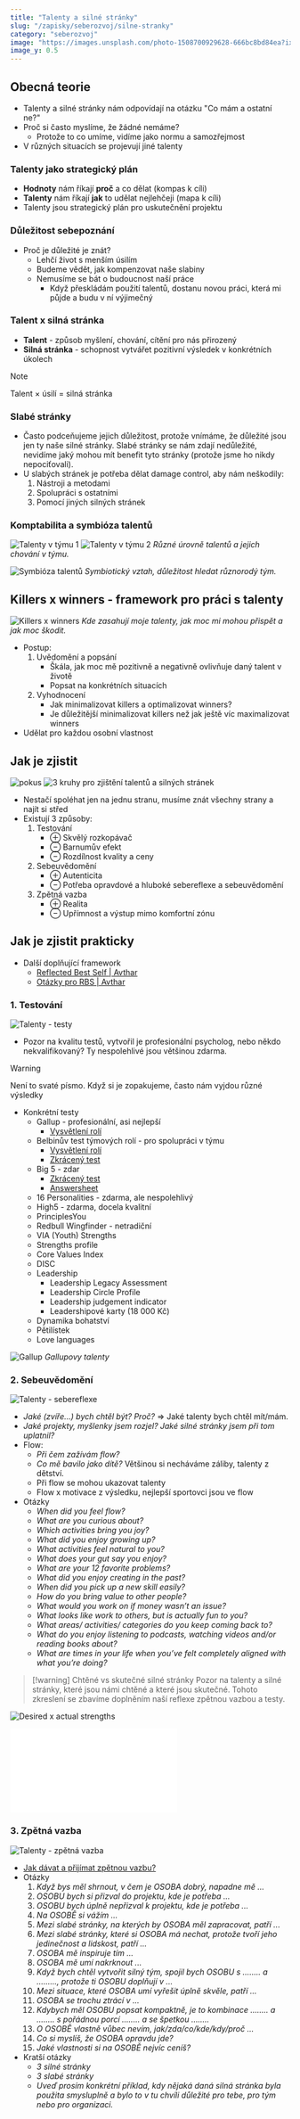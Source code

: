 ```yaml
---
title: "Talenty a silné stránky"
slug: "/zapisky/seberozvoj/silne-stranky"
category: "seberozvoj"
image: "https://images.unsplash.com/photo-1508700929628-666bc8bd84ea?ixlib=rb-1.2.1&ixid=MnwxMjA3fDB8MHxwaG90by1wYWdlfHx8fGVufDB8fHx8&auto=format&fit=crop&w=1170&q=80"
image_y: 0.5
---
```


## Obecná teorie
- Talenty a silné stránky nám odpovídají na otázku "Co mám a ostatní ne?"
- Proč si často myslíme, že žádné nemáme?
	- Protože to co umíme, vidíme jako normu a samozřejmost
- V různých situacích se projevují jiné talenty
### Talenty jako strategický plán
 - **Hodnoty** nám říkají **proč** a co dělat (kompas k cíli)
- **Talenty** nám říkají **jak** to udělat nejlehčeji (mapa k cíli)
- Talenty jsou strategický plán pro uskutečnění projektu
### Důležitost sebepoznání
- Proč je důležité je znát?
	- Lehčí život s menším úsilím
	- Budeme vědět, jak kompenzovat naše slabiny
	- Nemusíme se bát o budoucnost naší práce
		- Když přeskládám použití talentů, dostanu novou práci, která mi půjde a budu v ní výjimečný
### Talent x silná stránka
- **Talent** - způsob myšlení, chování, cítění pro nás přirozený
- **Silná stránka** - schopnost vytvářet pozitivní výsledek v konkrétních úkolech

> [!note] 
> Talent × úsilí = silná stránka

### Slabé stránky
- Často podceňujeme jejich důležitost, protože vnímáme, že důležité jsou jen ty naše silné stránky. Slabé stránky se nám zdají nedůležité, nevidíme jaký mohou mít benefit tyto stránky (protože jsme ho nikdy nepociťovali).
- U slabých stránek je potřeba dělat damage control, aby nám neškodily:
	1. Nástroji a metodami
	2. Spolupráci s ostatními
	3. Pomocí jiných silných stránek
### Komptabilita a symbióza talentů

![Talenty v týmu 1](../Assets/Seberozvoj/Talenty/Images/Talenty_v_týmu_1.png)
![Talenty v týmu 2](../Assets/Seberozvoj/Talenty/Images/Talenty_v_týmu_2.png)
*Různé úrovně talentů a jejich chování v týmu.*

![Symbióza talentů](../Assets/Seberozvoj/Talenty/Images/Symbioza.png)
*Symbiotický vztah, důležitost hledat různorodý tým.*

## Killers x winners - framework pro práci s talenty

![Killers x winners](../Assets/Seberozvoj/Talenty/Images/Killers_x_winners.png)
*Kde zasahují moje talenty, jak moc mi mohou přispět a jak moc škodit.*

- Postup:
	1. Uvědomění a popsání
		- Škála, jak moc mě pozitivně a negativně ovlivňuje daný talent v životě
		- Popsat na konkrétních situacích
	2. Vyhodnocení
		- Jak minimalizovat killers a optimalizovat winners?
		- Je důležitější minimalizovat killers než jak ještě víc maximalizovat winners
- Udělat pro každou osobní vlastnost

## Jak je zjistit

![pokus](../Assets/Seberozvoj/Talenty/Images/pokus.png)
![3 kruhy pro zjištění talentů a silných stránek](../Assets/Seberozvoj/Talenty/Images/Okruhy.png)

- Nestačí spoléhat jen na jednu stranu, musíme znát všechny strany a najít si střed 
- Existují 3 způsoby:
	1. Testování
		- ⊕ Skvělý rozkopávač
		- ⊖ Barnumův efekt
		- ⊖ Rozdílnost kvality a ceny
	2. Sebeuvědomění
		- ⊕ Autenticita
		- ⊖ Potřeba opravdové a hluboké sebereflexe a sebeuvědomění
	3. Zpětná vazba
		- ⊕ Realita
		- ⊖ Upřímnost a výstup mimo komfortní zónu

## Jak je zjistit prakticky
- Další doplňující framework
	- [Reflected Best Self | Avthar](https://avthar.com/blog/strengths)
	- [Otázky pro RBS | Avthar](https://avthar.com/blog/rbs-starter-kit)
### 1. Testování

![Talenty - testy](../Assets/Seberozvoj/Talenty/Images/Okruhy_-_testy.png)

- Pozor na kvalitu testů, vytvořil je profesionální psycholog, nebo někdo nekvalifikovaný? Ty nespolehlivé jsou většinou zdarma.

> [!warning] 
> Není to svaté písmo. Když si je zopakujeme, často nám vyjdou různé výsledky

- Konkrétní testy
	- Gallup - profesionální, asi nejlepší
		- [Vysvětlení rolí](../Assets/Seberozvoj/Talenty/Šablony/Gallup_vysvětlení.pdf)
	- Belbinův test týmových rolí - pro spolupráci v týmu
		- [Vysvětlení rolí](../Assets/Seberozvoj/Talenty/Šablony/Belbin_vysvětlení.pdf)
		- [Zkrácený test](../Assets/Seberozvoj/Talenty/Šablony/Belbin_test.xlsx)
	- Big 5 - zdar
		- [Zkrácený test](../Assets/Seberozvoj/Talenty/Šablony/Big_5_test.pdf)
		- [Answersheet](../Assets/Seberozvoj/Talenty/Šablony/Big%205%20Answersheet.xlsx)
	-  16 Personalities - zdarma, ale nespolehlivý
	- High5 - zdarma, docela kvalitní
	- PrinciplesYou
	- Redbull Wingfinder - netradiční
	- VIA (Youth) Strengths
	- Strengths profile
	- Core Values Index
	- DISC
	- Leadership
		- Leadership Legacy Assessment
		- Leadership Circle Profile
		- Leadership judgement indicator
		- Leadershipové karty (18 000 Kč)
	- Dynamika bohatství
	- Pětilístek
	- Love languages

![Gallup](../Assets/Seberozvoj/Talenty/Images/Gallup.png)
*Gallupovy talenty*

### 2. Sebeuvědomění

![Talenty - sebereflexe](../Assets/Seberozvoj/Talenty/Images/Okruhy_-_sebereflexe.png)

- *Jaké (zvíře...) bych chtěl být? Proč?* ⇒ Jaké talenty bych chtěl mít/mám.
- *Jaké projekty, myšlenky jsem rozjel? Jaké silné stránky jsem při tom uplatnil?*
- Flow:
	- *Při čem zažívám flow?*
	- *Co mě bavilo jako dítě?* Většinou si necháváme záliby, talenty z dětství.
	- Při flow se mohou ukazovat talenty
	- Flow x motivace z výsledku, nejlepší sportovci jsou ve flow
- Otázky
	- *When did you feel flow?*
	- *What are you curious about?*
	- *Which activities bring you joy?*
	- *What did you enjoy growing up?*
	- *What activities feel natural to you?*
	- *What does your gut say you enjoy?*
	- *What are your 12 favorite problems?*
	- *What did you enjoy creating in the past?*
	- *When did you pick up a new skill easily?*
	- *How do you bring value to other people?*
	- *What would you work on if money wasn’t an issue?*
	- *What looks like work to others, but is actually fun to you?*
	- *What areas/ activities/ categories do you keep coming back to?*
	- *What do you enjoy listening to podcasts, watching videos and/or reading books about?*
	- *What are times in your life when you’ve felt completely aligned with what you’re doing?*


> [!warning] Chtěné vs skutečné silné stránky
> Pozor na talenty a silné stránky, které jsou námi chtěné a které jsou skutečné. Tohoto zkreslení se zbavíme doplněním naší reflexe zpětnou vazbou a testy.

![Desired x actual strengths](../Assets/Seberozvoj/Talenty/Images/Desired_x_actual_strengths.png)

![Talent Canvas](../Assets/Seberozvoj/Talenty/Šablony/Talent_Canvas.pdf)

### 3. Zpětná vazba

![Talenty - zpětná vazba](../Assets/Seberozvoj/Talenty/Images/Okruhy_-_zpětná_vazba.png)

- [Jak dávat a přijímat zpětnou vazbu?](../Zpětná%20vazba%20(RTR).md)
- Otázky
	1. *Když bys měl shrnout, v čem je OSOBA dobrý, napadne mě ...*
	2. *OSOBU bych si přizval do projektu, kde je potřeba ...*
	3. *OSOBU bych úplně nepřizval k projektu, kde je potřeba ...*
	4. *Na OSOBĚ si vážím ...*
	5. *Mezi slabé stránky, na kterých by OSOBA měl zapracovat, patří ...*
	6. *Mezi slabé stránky, které si OSOBA má nechat, protože tvoří jeho jedinečnost a lidskost, patří ...*
	7. *OSOBA mě inspiruje tím ...*
	8. *OSOBA mě umí nakrknout ...*
	9. *Když bych chtěl vytvořit silný tým, spojil bych OSOBU s …..… a …..…., protože ti OSOBU doplňují v ...*
	10. *Mezi situace, které OSOBA umí vyřešit úplně skvěle, patří ...*
	11. *OSOBA se trochu ztrácí v ...*
	12. *Kdybych měl OSOBU popsat kompaktně, je to kombinace …..… a …..… s pořádnou porcí …..… a se špetkou …..…*
	13. *O OSOBĚ vlastně vůbec nevím, jak/zda/co/kde/kdy/proč ...*
	14. *Co si myslíš, že OSOBA opravdu jde?*
	15. *Jaké vlastnosti si na OSOBĚ nejvíc ceníš?*
- Kratší otázky
	- *3 silné stránky*
	- *3 slabé stránky*
	- *Uveď prosím konkrétní příklad, kdy nějaká daná silná stránka byla použita smysluplně a bylo to v tu chvíli důležité pro tebe, pro tým nebo pro organizaci.*